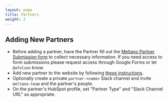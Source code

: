 ```yaml
---
layout: page
title: Partners
weight: 2
---
```


## Adding New Partners

- Before adding a partner, have the Partner fill out the [Meltano Partner Submission form](https://docs.google.com/forms/d/e/1FAIpQLSfJUj7IHLKTV5vFxn8Xf5mSWtWpk7WU35LE0Ex3zfsyP8XO7Q/viewform?usp=sf_link) to collect necessary information. If you need access to form submissions please request access through Google Forms or let `@afolson` know.
- Add new partner to the website by following [these instructions](/marketing/wordpress#partners).
- Optionally create a private `partner-<name>` Slack channel and invite `meltano-team` and the partner's people.
- On the partner's HubSpot profile, set "Partner Type" and "Slack Channel URL" as appropriate.